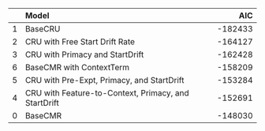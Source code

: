 |    | Model                                                |     AIC |
|---:|:-----------------------------------------------------|--------:|
|  1 | BaseCRU                                              | -182433 |
|  2 | CRU with Free Start Drift Rate                       | -164127 |
|  3 | CRU with Primacy and StartDrift                      | -162428 |
|  6 | BaseCMR with ContextTerm                             | -158209 |
|  5 | CRU with Pre-Expt, Primacy, and StartDrift           | -153284 |
|  4 | CRU with Feature-to-Context, Primacy, and StartDrift | -152691 |
|  0 | BaseCMR                                              | -148030 |